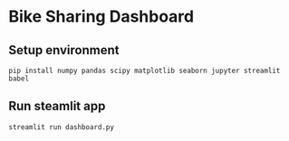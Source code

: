 # Bike Sharing Dashboard

## Setup environment
```
pip install numpy pandas scipy matplotlib seaborn jupyter streamlit babel
```

## Run steamlit app
```
streamlit run dashboard.py
```

